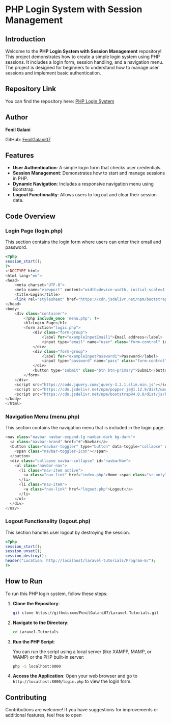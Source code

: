 # PHP Login System with Session Management

## Introduction

Welcome to the **PHP Login System with Session Management** repository! This project demonstrates how to create a simple login system using PHP sessions. It includes a login form, session handling, and a navigation menu. The project is designed for beginners to understand how to manage user sessions and implement basic authentication.

## Repository Link

You can find the repository here: [PHP Login System](https://github.com/FenilGalani07/Laravel-Tutorials.git)

## Author

**Fenil Galani**  

GitHub: [FenilGalani07](https://github.com/FenilGalani07)

## Features

- **User  Authentication**: A simple login form that checks user credentials.
- **Session Management**: Demonstrates how to start and manage sessions in PHP.
- **Dynamic Navigation**: Includes a responsive navigation menu using Bootstrap.
- **Logout Functionality**: Allows users to log out and clear their session data.

## Code Overview

### Login Page (login.php)

This section contains the login form where users can enter their email and password.

```php
<?php
session_start();
?>
<!DOCTYPE html>
<html lang="en">
<head>
    <meta charset="UTF-8">
    <meta name="viewport" content="width=device-width, initial-scale=1.0">
    <title>Login</title>
    <link rel="stylesheet" href="https://cdn.jsdelivr.net/npm/bootstrap@4.0.0/dist/css/bootstrap.min.css">
</head>
<body>
    <div class="container">
        <?php include_once 'menu.php'; ?>
        <h1>Login Page</h1>
        <form action="logic.php">
            <div class="form-group">
                <label for="exampleInputEmail1">Email address</label>
                <input type="email" name="user" class="form-control" id="exampleInputEmail1" placeholder="Enter email">
            </div>
            <div class="form-group">
                <label for="exampleInputPassword1">Password</label>
                <input type="password" name="pass" class="form-control" id="exampleInputPassword1" placeholder="Password">
            </div>
            <button type="submit" class="btn btn-primary">Submit</button>
        </form>
    </div>
    <script src="https://code.jquery.com/jquery-3.2.1.slim.min.js"></script>
    <script src="https://cdn.jsdelivr.net/npm/popper.js@1.12.9/dist/umd/popper.min.js"></script>
    <script src="https://cdn.jsdelivr.net/npm/bootstrap@4.0.0/dist/js/bootstrap.min.js"></script>
</body>
</html>
```

### Navigation Menu (menu.php)

This section contains the navigation menu that is included in the login page.

```php
<nav class="navbar navbar-expand-lg navbar-dark bg-dark">
  <a class="navbar-brand" href="#">Navbar</a>
  <button class="navbar-toggler" type="button" data-toggle="collapse" data-target="#navbarNav" aria-controls="navbarNav" aria-expanded="false" aria-label="Toggle navigation">
    <span class="navbar-toggler-icon"></span>
  </button>
  <div class="collapse navbar-collapse" id="navbarNav">
    <ul class="navbar-nav">
      <li class="nav-item active">
        <a class="nav-link" href="index.php">Home <span class="sr-only">(current)</span></a>
      </li>
      <li class="nav-item">
        <a class="nav-link" href="logout.php">Logout</a>
      </li>
    </ul>
  </div>
</nav>
```

### Logout Functionality (logout.php)

This section handles user logout by destroying the session.

```php
<?php
session_start();
session_unset();
session_destroy();
header("Location: http://localhost/laravel-tutorials/Program-6/");
?>
```

## How to Run

To run this PHP login system, follow these steps:

1. **Clone the Repository**:

   ```bash
   git clone https://github.com/FenilGalani07/Laravel-Tutorials.git
   ```

2. **Navigate to the Directory**:

   ```bash
   cd Laravel-Tutorials
   ```

3. **Run the PHP Script**:

   You can run the script using a local server (like XAMPP, MAMP, or WAMP) or the PHP built-in server:
   ```bash
   php -S localhost:8000
   ```

4. **Access the Application**:
   Open your web browser and go to `http://localhost:8000/login.php` to view the login form.

## Contributing

Contributions are welcome! If you have suggestions for improvements or additional features, feel free to open